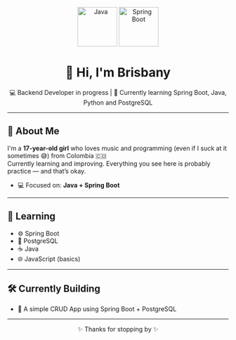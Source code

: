 <p align="center">
  <img src="https://cdn.jsdelivr.net/gh/devicons/devicon/icons/java/java-original.svg" alt="Java" width="90" />
  <img src="https://cdn.jsdelivr.net/gh/devicons/devicon/icons/spring/spring-original.svg" alt="Spring Boot" width="90" />
</p>

<h1 align="center">👋 Hi, I'm Brisbany</h1>

<p align="center">
💻 Backend Developer in progress | 🌱 Currently learning Spring Boot, Java, Python and PostgreSQL  
</p>

---

## 👀 About Me

I'm a **17-year-old girl** who loves music and programming (even if I suck at it sometimes 😅) from Colombia 🇨🇴  
Currently learning and improving. Everything you see here is probably practice — and that’s okay.  

- 💻 Focused on: **Java + Spring Boot**

---

## 🧠 Learning

- ⚙️ Spring Boot  
- 🐘 PostgreSQL  
- ☕ Java  
- 🌐 JavaScript (basics)

---

## 🛠️ Currently Building

- 🧩 A simple CRUD App using Spring Boot + PostgreSQL

---

<p align="center">✨ Thanks for stopping by ✨</p>
